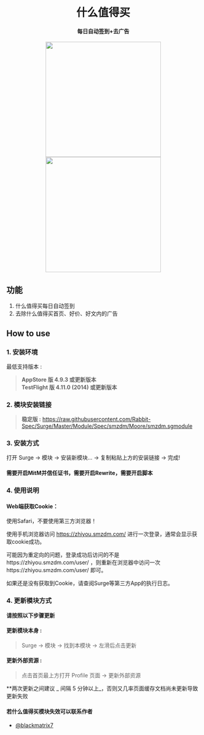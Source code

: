 <h1 align="center">什么值得买</h1>

<h4 align="center">每日自动签到+去广告</h4>

<p align="center">
<img src="https://raw.githubusercontent.com/Rabbit-Spec/Surge/Master/Module/Spec/smzdm/img/1.PNG" width="300"></img>
<img src="https://raw.githubusercontent.com/Rabbit-Spec/Surge/Master/Module/Spec/smzdm/img/2.PNG" width="300"></img>
</p>

## 功能
1. 什么值得买每日自动签到
2. 去除什么值得买首页、好价、好文内的广告

## How to use
### 1. 安装环境
最低支持版本 :<br>
>**AppStore 版 4.9.3 或更新版本**<br>
>**TestFlight 版 4.11.0 (2014) 或更新版本**


### 2. 模块安装链接
> **稳定版 :** https://raw.githubusercontent.com/Rabbit-Spec/Surge/Master/Module/Spec/smzdm/Moore/smzdm.sgmodule<br>

### 3. 安装方式
打开 Surge -> 模块 -> 安装新模块... -> 复制粘贴上方的安装链接 -> 完成!

#### 需要开启MitM并信任证书，需要开启Rewrite，需要开启脚本

### 4. 使用说明

#### Web端获取Cookie：

使用Safari，不要使用第三方浏览器！

使用手机浏览器访问 https://zhiyou.smzdm.com/ 进行一次登录，通常会显示获取cookie成功。

可能因为重定向的问题，登录成功后访问的不是https://zhiyou.smzdm.com/user/ ，则重新在浏览器中访问一次https://zhiyou.smzdm.com/user/ 即可。

如果还是没有获取到Cookie，请查阅Surge等第三方App的执行日志。

### 4. 更新模块方式
**请按照以下步骤更新**<br>
#### 更新模块本身 : 
>Surge -> 模块 -> 找到本模块 -> 左滑后点击更新<br>
#### 更新外部资源 : 
>点击首页最上方打开 Profile 页面 -> 更新外部资源 <br>

**两次更新之间建议 _ 间隔 5 分钟以上_，否则又几率页面缓存文档尚未更新导致更新失败<br>

#### 若什么值得买模块失效可以联系作者
- [@blackmatrix7](https://github.com/blackmatrix7)
